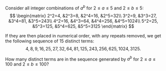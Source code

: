 Consider all integer combinations of $`a^b`$ for $`2 \le a \le 5`$ and $`2 \le b \le 5`$:
$$
\begin{matrix}
2^2=4, &2^3=8, &2^4=16, &2^5=32\\
3^2=9, &3^3=27, &3^4=81, &3^5=243\\
4^2=16, &4^3=64, &4^4=256, &4^5=1024\\
5^2=25, &5^3=125, &5^4=625, &5^5=3125
\end{matrix}
$$

If they are then placed in numerical order, with any repeats removed, we get the following sequence of $15$ distinct terms:
$$
4, 8, 9, 16, 25, 27, 32, 64, 81, 125, 243, 256, 625, 1024, 3125.
$$

How many distinct terms are in the sequence generated by $`a^b`$ for $`2 \le a \le 100`$ and $`2 \le b \le 100`$?
